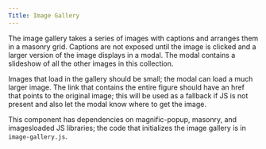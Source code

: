 ```yaml
---
Title: Image Gallery
---
```


The image gallery takes a series of images with captions and arranges them in a masonry grid. Captions are not exposed until the image is clicked and a larger version of the image displays in a modal. The modal contains a slideshow of all the other images in this collection. 

Images that load in the gallery should be small; the modal can load a much larger image. The link that contains the entire figure should have an href that points to the original image; this will be used as a fallback if JS is not present and also let the modal know where to get the image.

This component has dependencies on magnific-popup, masonry, and imagesloaded JS libraries; the code that initializes the image gallery is in `image-gallery.js`. 